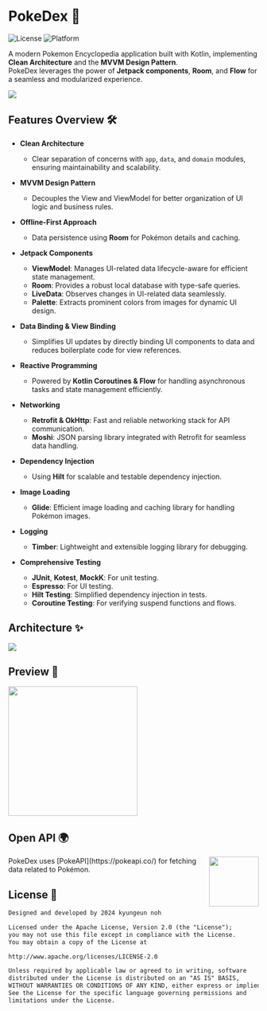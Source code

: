 # PokeDex 🐾

![License](https://img.shields.io/badge/License-Apache%202.0-blue.svg)
![Platform](https://img.shields.io/badge/platform-Android-blue)

A modern Pokemon Encyclopedia application built with Kotlin, implementing **Clean Architecture** and the **MVVM Design Pattern**.  
PokeDex leverages the power of **Jetpack components**, **Room**, and **Flow** for a seamless and modularized experience.

![](https://github.com/user-attachments/assets/cebb83cd-2ee0-46a1-8672-5ed747c05752)


## Features Overview 🛠️

- **Clean Architecture**
    - Clear separation of concerns with `app`, `data`, and `domain` modules, ensuring maintainability and scalability.

- **MVVM Design Pattern**
    - Decouples the View and ViewModel for better organization of UI logic and business rules.

- **Offline-First Approach**
    - Data persistence using **Room** for Pokémon details and caching.

- **Jetpack Components**
    - **ViewModel**: Manages UI-related data lifecycle-aware for efficient state management.
    - **Room**: Provides a robust local database with type-safe queries.
    - **LiveData**: Observes changes in UI-related data seamlessly.
    - **Palette**: Extracts prominent colors from images for dynamic UI design.

- **Data Binding & View Binding**
    - Simplifies UI updates by directly binding UI components to data and reduces boilerplate code for view references.

- **Reactive Programming**
    - Powered by **Kotlin Coroutines & Flow** for handling asynchronous tasks and state management efficiently.

- **Networking**
    - **Retrofit & OkHttp**: Fast and reliable networking stack for API communication.
    - **Moshi**: JSON parsing library integrated with Retrofit for seamless data handling.

- **Dependency Injection**
    - Using **Hilt** for scalable and testable dependency injection.

- **Image Loading**
    - **Glide**: Efficient image loading and caching library for handling Pokémon images.

- **Logging**
    - **Timber**: Lightweight and extensible logging library for debugging.

- **Comprehensive Testing**
    - **JUnit**, **Kotest**, **MockK**: For unit testing.
    - **Espresso**: For UI testing.
    - **Hilt Testing**: Simplified dependency injection in tests.
    - **Coroutine Testing**: For verifying suspend functions and flows.


## Architecture ✨
![](https://github.com/user-attachments/assets/ec88a590-3c2f-46dc-b24d-407e4e8b1f47)


## Preview 🚀
<img src="https://github.com/user-attachments/assets/1c3d0405-19ca-4535-88a9-7fa684a881ae" style="width: 260px; height: auto;" />


## Open API 🌍
<img src="https://user-images.githubusercontent.com/24237865/83422649-d1b1d980-a464-11ea-8c91-a24fdf89cd6b.png" align="right" width="100px"/>
PokeDex uses [PokeAPI](https://pokeapi.co/) for fetching data related to Pokémon.


## License 📜
```xml
Designed and developed by 2024 kyungeun noh

Licensed under the Apache License, Version 2.0 (the "License");
you may not use this file except in compliance with the License.
You may obtain a copy of the License at

http://www.apache.org/licenses/LICENSE-2.0

Unless required by applicable law or agreed to in writing, software
distributed under the License is distributed on an "AS IS" BASIS,
WITHOUT WARRANTIES OR CONDITIONS OF ANY KIND, either express or implied.
See the License for the specific language governing permissions and
limitations under the License.
```
